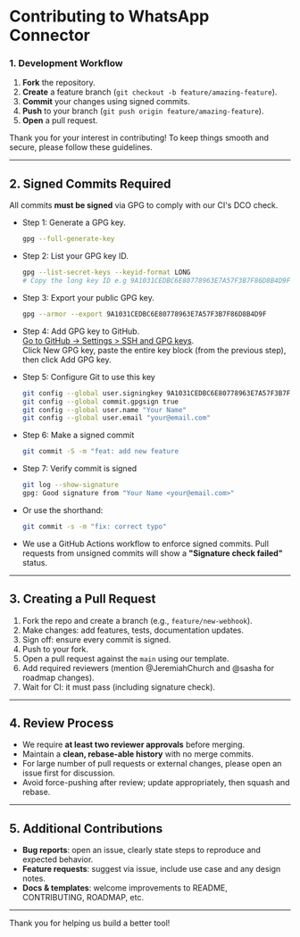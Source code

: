 # Contributing to WhatsApp Connector

### 1. Development Workflow
1. **Fork** the repository.
2. **Create** a feature branch (`git checkout -b feature/amazing-feature`).
3. **Commit** your changes using signed commits.
4. **Push** to your branch (`git push origin feature/amazing-feature`).
5. **Open** a pull request.

Thank you for your interest in contributing! To keep things smooth and secure, please follow these guidelines.

---

## 2. Signed Commits Required

All commits **must be signed** via GPG to comply with our CI's DCO check.
- Step 1: Generate a GPG key.
    ```bash
    gpg --full-generate-key
    ```
- Step 2: List your GPG key ID.
    ```bash
    gpg --list-secret-keys --keyid-format LONG
    # Copy the long key ID e.g 9A1031CEDBC6E80778963E7A57F3B7F86D8B4D9F
    ```
- Step 3: Export your public GPG key.
    ```bash
    gpg --armor --export 9A1031CEDBC6E80778963E7A57F3B7F86D8B4D9F
    ```
- Step 4: Add GPG key to GitHub.  
    [Go to GitHub → Settings > SSH and GPG keys](https://github.com/settings/keys).  
    Click New GPG key, paste the entire key block (from the previous step), then click Add GPG key. 
- Step 5: Configure Git to use this key
    ```bash
    git config --global user.signingkey 9A1031CEDBC6E80778963E7A57F3B7F86D8B4D9F
    git config --global commit.gpgsign true
    git config --global user.name "Your Name"
    git config --global user.email "your@email.com"
    ```
- Step 6: Make a signed commit
    ```bash
    git commit -S -m "feat: add new feature
    ```
- Step 7: Verify commit is signed
    ```bash
    git log --show-signature
    gpg: Good signature from "Your Name <your@email.com>"
    ```
- Or use the shorthand:
    ```bash
    git commit -s -m "fix: correct typo"
    ```

- We use a GitHub Actions workflow to enforce signed commits. Pull requests from unsigned commits will show a **"Signature check failed"** status.

---

## 3. Creating a Pull Request

1. Fork the repo and create a branch (e.g., `feature/new-webhook`).
2. Make changes: add features, tests, documentation updates.
3. Sign off: ensure every commit is signed.
4. Push to your fork.
5. Open a pull request against the `main` using our template.
6. Add required reviewers (mention @JeremiahChurch and @sasha for roadmap changes).
7. Wait for CI: it must pass (including signature check).

---

## 4. Review Process

- We require **at least two reviewer approvals** before merging.
- Maintain a **clean, rebase-able history** with no merge commits.
- For large number of pull requests or external changes, please open an issue first for discussion.
- Avoid force-pushing after review; update appropriately, then squash and rebase.

---

## 5. Additional Contributions

- **Bug reports**: open an issue, clearly state steps to reproduce and expected behavior.
- **Feature requests**: suggest via issue, include use case and any design notes.
- **Docs & templates**: welcome improvements to README, CONTRIBUTING, ROADMAP, etc.

---

Thank you for helping us build a better tool!
